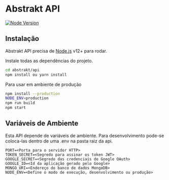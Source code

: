 # Abstrakt API

[![Node Version](https://badgen.net/npm/node/next)](https://nodejs.org/en/)

## Instalação

Abstrakt API precisa de [Node.js](https://nodejs.org/) v12+ para rodar.

Instale todas as dependências do projeto.

```sh
cd abstrakt/api
npm install ou yarn install
```

Para usar em ambiente de produção

```sh
npm install --production
NODE_ENV=production
npm run build
npm start
```

## Variáveis de Ambiente
Esta API depende de variáveis de ambiente. Para desenvolvimento pode-se coloca-las dentro de uma .env na pasta raiz da api.
```text
PORT=<Porta para o servidor HTTP>
TOKEN_SECRET=<Segredo para assinar os token JWT>
GOOGLE_SECRET=<Segredo das credenciais do Google OAuth>
GOOGLE_ID=<Id da aplicação gerado pelo Google>
MONGO_URI=<Endereço do banco de dados MongoDB>
NODE_ENV=<Define o modo de execução, desenvolvimento ou produção>
```